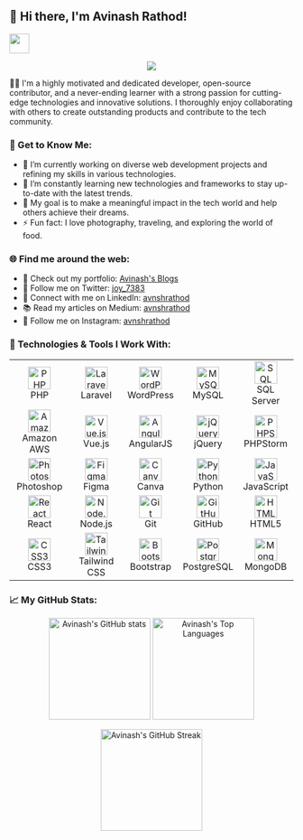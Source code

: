 ## 👋 Hi there, I'm Avinash Rathod!

<img src="https://media.giphy.com/media/hvRJCLFzcasrR4ia7z/giphy.gif" width="35"></h1>
<p align="center">
  <a href="https://github.com/DenverCoder1/readme-typing-svg"><img src="https://readme-typing-svg.herokuapp.com?font=Time+New+Roman&color=%23C8BE25&size=25&center=true&vCenter=true&width=600&height=100&lines=Software+Engineer+@bld.ai;Computer+Science+Student;Competitive+Programmer;2x+ACPC+Finalist;Expert+on+Codeforces;Division+1+on+Codechef+(5+Stars);4+Kyu+on+Atcoder;Always+learning+new+things"></a>
</p>

👨‍💻 I'm a highly motivated and dedicated developer, open-source contributor, and a never-ending learner with a strong passion for cutting-edge technologies and innovative solutions. I thoroughly enjoy collaborating with others to create outstanding products and contribute to the tech community.

### 🚀 Get to Know Me:

- 🔭 I’m currently working on diverse web development projects and refining my skills in various technologies.
- 🌱 I’m constantly learning new technologies and frameworks to stay up-to-date with the latest trends.
- 🎯 My goal is to make a meaningful impact in the tech world and help others achieve their dreams.
- ⚡ Fun fact: I love photography, traveling, and exploring the world of food.

### 🌐 Find me around the web:

- 🌟 Check out my portfolio: [Avinash's Blogs](https://avinashrathod.in)
- 🐤 Follow me on Twitter: [joy_7383](https://twitter.com/joy_7383)
- 💼 Connect with me on LinkedIn: [avnshrathod](https://linkedin.com/in/avnshrathod)
- 📚 Read my articles on Medium: [avnshrathod](https://medium.com/@avnshrathod)
- 📸 Follow me on Instagram: [avnshrathod](https://instagram.com/avnshrathod)


### 🔧 Technologies & Tools I Work With:

<table>
  <tr>
    <td align="center">
      <img src="https://cdn.jsdelivr.net/gh/devicons/devicon/icons/php/php-original.svg" alt="PHP" width="40" height="40"/>
      <br>PHP
    </td>
    <td align="center">
      <img src="https://cdn.jsdelivr.net/gh/devicons/devicon/icons/laravel/laravel-plain-wordmark.svg" alt="Laravel" width="40" height="40"/>
      <br>Laravel
    </td>
    <td align="center">
      <img src="https://cdn.jsdelivr.net/gh/devicons/devicon/icons/wordpress/wordpress-plain.svg" alt="WordPress" width="40" height="40"/>
      <br>WordPress
    </td>
    <td align="center">
      <img src="https://cdn.jsdelivr.net/gh/devicons/devicon/icons/mysql/mysql-original-wordmark.svg" alt="MySQL" width="40" height="40"/>
      <br>MySQL
    </td>
    <td align="center">
      <img src="https://cdn.jsdelivr.net/gh/devicons/devicon/icons/microsoftsqlserver/microsoftsqlserver-plain-wordmark.svg" alt="SQL Server" width="40" height="40"/>
      <br>SQL Server
    </td>
  </tr>
  <tr>
    <td align="center">
      <img src="https://cdn.jsdelivr.net/gh/devicons/devicon/icons/amazonwebservices/amazonwebservices-original-wordmark.svg" alt="Amazon AWS" width="40" height="40"/>
      <br>Amazon AWS
    </td>
    <td align="center">
      <img src="https://cdn.jsdelivr.net/gh/devicons/devicon/icons/vuejs/vuejs-original-wordmark.svg" alt="Vue.js" width="40" height="40"/>
      <br>Vue.js
    </td>
    <td align="center">
      <img src="https://cdn.jsdelivr.net/gh/devicons/devicon/icons/angularjs/angularjs-original.svg" alt="AngularJS" width="40" height="40"/>
      <br>AngularJS
    </td>
    <td align="center">
      <img src="https://cdn.jsdelivr.net/gh/devicons/devicon/icons/jquery/jquery-original-wordmark.svg" alt="jQuery" width="40" height="40"/>
      <br>jQuery
    </td>
    <td align="center">
      <img src="https://cdn.jsdelivr.net/gh/devicons/devicon/icons/phpstorm/phpstorm-original.svg" alt="PHPStorm" width="40" height="40"/>
      <br>PHPStorm
    </td>
  </tr>
  <tr>
    <td align="center">
      <img src="https://cdn.jsdelivr.net/gh/devicons/devicon/icons/photoshop/photoshop-plain.svg" alt="Photoshop" width="40" height="40"/>
      <br>Photoshop
    </td>
    <td align="center">
      <img src="https://cdn.jsdelivr.net/gh/devicons/devicon/icons/figma/figma-original.svg" alt="Figma" width="40" height="40"/>
      <br>Figma
    </td>
    <td align="center">
      <img src="https://cdn.jsdelivr.net/gh/devicons/devicon/icons/canva/canva-original.svg" alt="Canva" width="40" height="40"/>
      <br>Canva
    </td>
    <td align="center">
      <img src="https://cdn.jsdelivr.net/gh/devicons/devicon/icons/python/python-original-wordmark.svg" alt="Python" width="40" height="40"/>
      <br>Python
    </td>
    <td align="center">
      <img src="https://cdn.jsdelivr.net/gh/devicons/devicon/icons/javascript/javascript-original.svg" alt="JavaScript" width="40" height="40"/>
      <br>JavaScript
    </td>
  </tr>
  <tr>
    <td align="center">
      <img src="https://cdn.jsdelivr.net/gh/devicons/devicon/icons/react/react-original-wordmark.svg" alt="React" width="40" height="40"/>
      <br>React
    </td>
    <td align="center">
      <img src="https://cdn.jsdelivr.net/gh/devicons/devicon/icons/nodejs/nodejs-original-wordmark.svg" alt="Node.js" width="40" height="40"/>
      <br>Node.js
    </td>
    <td align="center">
      <img src="https://cdn.jsdelivr.net/gh/devicons/devicon/icons/git/git-original.svg" alt="Git" width="40" height="40"/>
      <br>Git
    </td>
    <td align="center">
      <img src="https://cdn.jsdelivr.net/gh/devicons/devicon/icons/github/github-original-wordmark.svg" alt="GitHub" width="40" height="40"/>
      <br>GitHub
    </td>
    <td align="center">
      <img src="https://cdn.jsdelivr.net/gh/devicons/devicon/icons/html5/html5-original-wordmark.svg" alt="HTML5" width="40" height="40"/>
      <br>HTML5
    </td>
  </tr>
  <tr>
    <td align="center">
      <img src="https://cdn.jsdelivr.net/gh/devicons/devicon/icons/css3/css3-original-wordmark.svg" alt="CSS3" width="40" height="40"/>
      <br>CSS3
    </td>
    <td align="center">
      <img src="https://cdn.jsdelivr.net/gh/devicons/devicon/icons/tailwindcss/tailwindcss-plain-wordmark.svg" alt="Tailwind CSS" width="40" height="40"/>
      <br>Tailwind CSS
    </td>
    <td align="center">
      <img src="https://cdn.jsdelivr.net/gh/devicons/devicon/icons/bootstrap/bootstrap-plain-wordmark.svg" alt="Bootstrap" width="40" height="40"/>
      <br>Bootstrap
    </td>
    <td align="center">
      <img src="https://cdn.jsdelivr.net/gh/devicons/devicon/icons/postgresql/postgresql-original-wordmark.svg" alt="PostgreSQL" width="40" height="40"/>
      <br>PostgreSQL
    </td>
    <td align="center">
      <img src="https://cdn.jsdelivr.net/gh/devicons/devicon/icons/mongodb/mongodb-original-wordmark.svg" alt="MongoDB" width="40" height="40"/>
      <br>MongoDB
    </td>
  </tr>
</table>

### 📈 My GitHub Stats:

<p align="center">
  <img src="https://github-readme-stats.vercel.app/api?username=Avnsh1111&show_icons=true&theme=radical&count_private=true&include_all_commits=true" alt="Avinash's GitHub stats" height="180"/>
  <img src="https://github-readme-stats.vercel.app/api/top-langs/?username=Avnsh1111&layout=compact&theme=radical" alt="Avinash's Top Languages" height="180"/>
</p>

<p align="center">
  <img src="https://github-readme-streak-stats.herokuapp.com/?user=Avnsh1111&theme=radical" alt="Avinash's GitHub Streak" height="180"/>
</p>

<!---
avinashrathod0306/avinashrathod0306 is a ✨ special ✨ repository because its `README.md` (this file) appears on your GitHub profile.
You can click the Preview link to take a look at your changes.
--->
